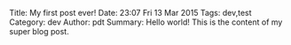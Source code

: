 Title: My first post ever!
Date: 23:07 Fri 13 Mar 2015
Tags: dev,test
Category: dev
Author: pdt
Summary: Hello world!
This is the content of my super blog post.